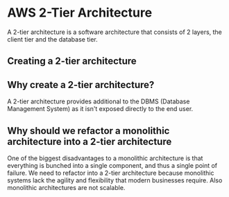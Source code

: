 # AWS 2-Tier Architecture

A 2-tier architecture is a software architecture that consists of 2 layers, the client tier and the database tier.

## Creating a 2-tier architecture

## Why create a 2-tier architecture?
A 2-tier architecture provides additional to the DBMS (Database Management System) as it isn't exposed directly to the end user.

## Why should we refactor a monolithic architecture into a 2-tier architecture

One of the biggest disadvantages to a monolithic architecture is that everything is bunched into a single component, and thus a single point of failure. We need to refactor into a 2-tier architecture because monolithic systems lack the agility and flexibility that modern businesses require. Also monolithic architectures are not scalable.

